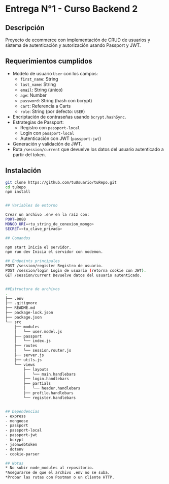 # Entrega N°1 - Curso Backend 2

## Descripción

Proyecto de ecommerce con implementación de CRUD de usuarios y sistema de autenticación y autorización usando Passport y JWT.

## Requerimientos cumplidos

- Modelo de usuario `User` con los campos:
  - `first_name`: String
  - `last_name`: String
  - `email`: String (único)
  - `age`: Number
  - `password`: String (hash con bcrypt)
  - `cart`: Referencia a Carts
  - `role`: String (por defecto: `USER`)
- Encriptación de contraseñas usando `bcrypt.hashSync`.
- Estrategias de Passport:
  - Registro con `passport-local`
  - Login con `passport-local`
  - Autenticación con JWT (`passport-jwt`)
- Generación y validación de JWT.
- Ruta `/session/current` que devuelve los datos del usuario autenticado a partir del token.

## Instalación

```bash
git clone https://github.com/tuUsuario/tuRepo.git
cd tuRepo
npm install


## Variables de entorno

Crear un archivo .env en la raíz con:
PORT=8080
MONGO_URI=<tu_string_de_conexion_mongo>
SECRET=<tu_clave_privada>

## Comandos

npm start Inicia el servidor.
npm run dev Inicia el servidor con nodemon.

## Endpoints principales
POST /session/register Registro de usuario.
POST /session/login Login de usuario (retorna cookie con JWT).
GET /session/current Devuelve datos del usuario autenticado.


##Estructura de archivos
.
├── .env
├── .gitignore
├── README.md
├── package-lock.json
├── package.json
└── src
    ├── modules
    │   └── user.model.js
    ├── passport
    │   └── index.js
    ├── routes
    │   └── session.router.js
    ├── server.js
    ├── utils.js
    └── views
        ├── layouts
        │   └── main.handlebars
        ├── login.handlebars
        ├── partials
        │   └── header.handlebars
        ├── profile.handlebars
        └── register.handlebars


## Dependencias
- express
- mongoose
- passport
- passport-local
- passport-jwt
- bcrypt
- jsonwebtoken
- dotenv
- cookie-parser

## Notas
* No subir node_modules al repositorio.
*Asegurarse de que el archivo .env no se suba.
*Probar las rutas con Postman o un cliente HTTP.